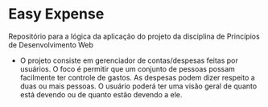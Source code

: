 # Easy Expense
Repositório para a lógica da aplicação do projeto da disciplina de Princípios de Desenvolvimento Web

- O projeto consiste em gerenciador de contas/despesas feitas por usuários. 
O foco é permitir que um conjunto de pessoas possam facilmente ter controle de gastos.
As despesas podem dizer respeito a duas ou mais pessoas. O usuário poderá ter uma visão geral de quanto está devendo ou de quanto estão devendo a ele.
